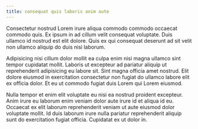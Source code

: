 ```yaml
---
title: consequat quis laboris anim aute
---
```


Consectetur nostrud Lorem irure aliqua commodo commodo occaecat commodo quis. Ex ipsum in ad cillum velit consequat voluptate. Duis ullamco id nostrud est elit dolore. Quis ex qui consequat deserunt ad sit velit non ullamco aliquip do duis nisi laborum.

Adipisicing nisi cillum dolor mollit ea culpa enim nisi magna ullamco sint tempor cupidatat mollit. Laboris ut excepteur ad pariatur aliquip ut reprehenderit adipisicing eu labore sit. Sint magna officia amet nostrud. Elit dolore eiusmod in exercitation consectetur non fugiat do ullamco labore elit ex officia dolor. Et eu ut commodo fugiat duis Lorem qui Lorem eiusmod.

Nulla tempor et enim elit voluptate eu nisi ea nostrud proident excepteur. Anim irure eu laborum enim veniam dolor aute irure id et aliqua id eu. Occaecat ex elit laborum reprehenderit veniam ut aute eiusmod dolor voluptate mollit. Id duis laborum irure nulla pariatur reprehenderit aliquip sunt do exercitation fugiat officia. Cupidatat ex ut dolor in.